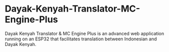 # Dayak-Kenyah-Translator-MC-Engine-Plus
Dayak Kenyah Translator &amp; MC Engine Plus is an advanced web application running on an ESP32 that facilitates translation between Indonesian and Dayak Kenyah.
